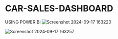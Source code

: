 # CAR-SALES-DASHBOARD
USING POWER BI
![Screenshot 2024-09-17 163220](https://github.com/user-attachments/assets/504ca01d-ede0-4415-9c91-0c6264b9d076)


![Screenshot 2024-09-17 163257](https://github.com/user-attachments/assets/8a0bcbf8-475c-4509-971a-68796bb97bcf)
